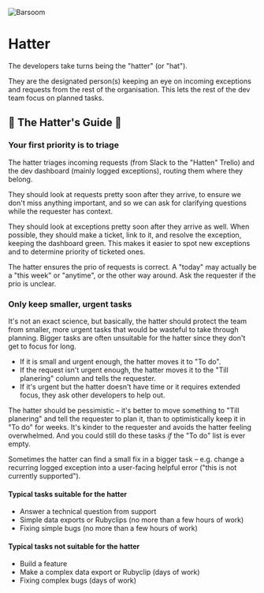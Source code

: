 ![Barsoom](http://barsoom.se/barsoom.png)

# Hatter

The developers take turns being the "hatter" (or "hat").

They are the designated person(s) keeping an eye on incoming exceptions and requests from the rest of the organisation. This lets the rest of the dev team focus on planned tasks.

## 🎩 The Hatter's Guide 🎩

### Your first priority is to triage

The hatter triages incoming requests (from Slack to the "Hatten" Trello) and the dev dashboard (mainly logged exceptions), routing them where they belong.

They should look at requests pretty soon after they arrive, to ensure we don't miss anything important, and so we can ask for clarifying questions while the requester has context.

They should look at exceptions pretty soon after they arrive as well. When possible, they should make a ticket, link to it, and resolve the exception, keeping the dashboard green. This makes it easier to spot new exceptions and to determine priority of ticketed ones.

The hatter ensures the prio of requests is correct. A "today" may actually be a "this week" or "anytime", or the other way around. Ask the requester if the prio is unclear.

### Only keep smaller, urgent tasks

It's not an exact science, but basically, the hatter should protect the team from smaller, more urgent tasks that would be wasteful to take through planning. Bigger tasks are often unsuitable for the hatter since they don't get to focus for long.

- If it is small and urgent enough, the hatter moves it to "To do".
- If the request isn't urgent enough, the hatter moves it to the "Till planering" column and tells the requester.
- If it's urgent but the hatter doesn't have time or it requires extended focus, they ask other developers to help out.

The hatter should be pessimistic – it's better to move something to "Till planering" and tell the requester to plan it, than to optimistically keep it in "To do" for weeks. It's kinder to the requester and avoids the hatter feeling overwhelmed. And you could still do these tasks *if* the "To do" list is ever empty.

Sometimes the hatter can find a small fix in a bigger task – e.g. change a recurring logged exception into a user-facing helpful error ("this is not currently supported").

#### Typical tasks suitable for the hatter

- Answer a technical question from support
- Simple data exports or Rubyclips (no more than a few hours of work)
- Fixing simple bugs (no more than a few hours of work)

#### Typical tasks not suitable for the hatter

- Build a feature
- Make a complex data export or Rubyclip (days of work)
- Fixing complex bugs (days of work)
